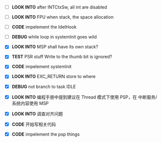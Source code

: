 - [ ] **LOOK INTO**
    after INTCtxSw, all int are disabled

- [ ] **LOOK INTO**
    FPU when stack, the space allocation

- [ ] **CODE**
    impelement the IdelHook

- [ ] **DEBUG**
    while loop in systemInit goes wild

- [x] **LOOK INTO**
    MSP shall have its own stack?

- [x] **TEST**
    PSR stuff
    Write to the thumb bit is ignored?

- [x] **CODE**
impelement systemInit

- [x] **LOOK INTO**
    EXC_RETURN store to where

- [x] **DEBUG**
    not branch to task IDLE 

- [x] **LOOK INTO**
    编程手册中提到建议在 Thread 模式下使用 PSP，在
    中断服务/系统内容使用 MSP

- [x] **LOOK INTO**
    调查对齐问题

- [x] **CODE**
    开始写相关代码

- [x] **CODE**
    impelement the psp things
